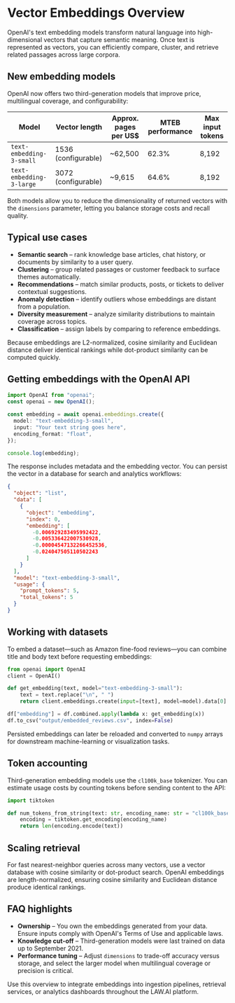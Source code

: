 # Vector Embeddings Overview

OpenAI's text embedding models transform natural language into high-dimensional vectors that capture semantic meaning. Once text is represented as vectors, you can efficiently compare, cluster, and retrieve related passages across large corpora.

## New embedding models

OpenAI now offers two third-generation models that improve price, multilingual coverage, and configurability:

| Model | Vector length | Approx. pages per US$ | MTEB performance | Max input tokens |
| --- | --- | --- | --- | --- |
| `text-embedding-3-small` | 1536 (configurable) | ~62,500 | 62.3% | 8,192 |
| `text-embedding-3-large` | 3072 (configurable) | ~9,615 | 64.6% | 8,192 |

Both models allow you to reduce the dimensionality of returned vectors with the `dimensions` parameter, letting you balance storage costs and recall quality.

## Typical use cases

* **Semantic search** – rank knowledge base articles, chat history, or documents by similarity to a user query.
* **Clustering** – group related passages or customer feedback to surface themes automatically.
* **Recommendations** – match similar products, posts, or tickets to deliver contextual suggestions.
* **Anomaly detection** – identify outliers whose embeddings are distant from a population.
* **Diversity measurement** – analyze similarity distributions to maintain coverage across topics.
* **Classification** – assign labels by comparing to reference embeddings.

Because embeddings are L2-normalized, cosine similarity and Euclidean distance deliver identical rankings while dot-product similarity can be computed quickly.

## Getting embeddings with the OpenAI API

```ts
import OpenAI from "openai";
const openai = new OpenAI();

const embedding = await openai.embeddings.create({
  model: "text-embedding-3-small",
  input: "Your text string goes here",
  encoding_format: "float",
});

console.log(embedding);
```

The response includes metadata and the embedding vector. You can persist the vector in a database for search and analytics workflows:

```json
{
  "object": "list",
  "data": [
    {
      "object": "embedding",
      "index": 0,
      "embedding": [
        -0.006929283495992422,
        -0.005336422007530928,
        -0.00004547132266452536,
        -0.024047505110502243
      ]
    }
  ],
  "model": "text-embedding-3-small",
  "usage": {
    "prompt_tokens": 5,
    "total_tokens": 5
  }
}
```

## Working with datasets

To embed a dataset—such as Amazon fine-food reviews—you can combine title and body text before requesting embeddings:

```python
from openai import OpenAI
client = OpenAI()

def get_embedding(text, model="text-embedding-3-small"):
    text = text.replace("\n", " ")
    return client.embeddings.create(input=[text], model=model).data[0].embedding

df["embedding"] = df.combined.apply(lambda x: get_embedding(x))
df.to_csv("output/embedded_reviews.csv", index=False)
```

Persisted embeddings can later be reloaded and converted to `numpy` arrays for downstream machine-learning or visualization tasks.

## Token accounting

Third-generation embedding models use the `cl100k_base` tokenizer. You can estimate usage costs by counting tokens before sending content to the API:

```python
import tiktoken

def num_tokens_from_string(text: str, encoding_name: str = "cl100k_base") -> int:
    encoding = tiktoken.get_encoding(encoding_name)
    return len(encoding.encode(text))
```

## Scaling retrieval

For fast nearest-neighbor queries across many vectors, use a vector database with cosine similarity or dot-product search. OpenAI embeddings are length-normalized, ensuring cosine similarity and Euclidean distance produce identical rankings.

## FAQ highlights

* **Ownership** – You own the embeddings generated from your data. Ensure inputs comply with OpenAI's Terms of Use and applicable laws.
* **Knowledge cut-off** – Third-generation models were last trained on data up to September 2021.
* **Performance tuning** – Adjust `dimensions` to trade-off accuracy versus storage, and select the larger model when multilingual coverage or precision is critical.

Use this overview to integrate embeddings into ingestion pipelines, retrieval services, or analytics dashboards throughout the LAW.AI platform.
